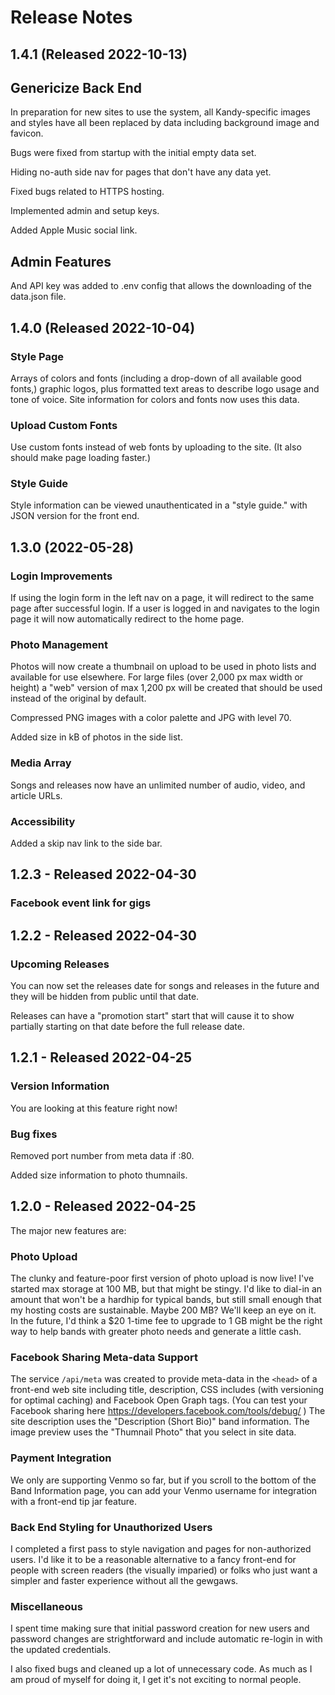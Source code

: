 # Release Notes

## 1.4.1 (Released 2022-10-13)

## Genericize Back End

In preparation for new sites to use the system, all Kandy-specific images and styles have all been replaced by data including background image and favicon.

Bugs were fixed from startup with the initial empty data set.

Hiding no-auth side nav for pages that don't have any data yet.

Fixed bugs related to HTTPS hosting.

Implemented admin and setup keys.

Added Apple Music social link.

## Admin Features

And API key was added to .env config that allows the downloading of the data.json file.

## 1.4.0 (Released 2022-10-04)

### Style Page

Arrays of colors and fonts (including a drop-down of all available good fonts,) graphic logos, plus formatted text areas to describe logo usage and tone of voice. Site information for colors and fonts now uses this data.

### Upload Custom Fonts

Use custom fonts instead of web fonts by uploading to the site. (It also should make page loading faster.)

### Style Guide

Style information can be viewed unauthenticated in a "style guide." with JSON version for the front end.

## 1.3.0 (2022-05-28)

### Login Improvements

If using the login form in the left nav on a page, it will redirect to the same page after successful login. If a user is logged in and navigates to the login page it will now automatically redirect to the home page.

### Photo Management

Photos will now create a thumbnail on upload to be used in photo lists and available for use elsewhere. For large files (over 2,000 px max width or height) a "web" version of max 1,200 px will be created that should be used instead of the original by default.

Compressed PNG images with a color palette and JPG with level 70.

Added size in kB of photos in the side list.

### Media Array

Songs and releases now have an unlimited number of audio, video, and article URLs.

### Accessibility

Added a skip nav link to the side bar.

## 1.2.3 - Released 2022-04-30

### Facebook event link for gigs

## 1.2.2 - Released 2022-04-30

### Upcoming Releases

You can now set the releases date for songs and releases in the future and they will be hidden from public until that date.

Releases can have a "promotion start" start that will cause it to show partially starting on that date before the full release date.

## 1.2.1 - Released 2022-04-25

### Version Information

You are looking at this feature right now!

### Bug fixes

Removed port number from meta data if :80.

Added size information to photo thumnails.

## 1.2.0 - Released 2022-04-25

The major new features are:

### Photo Upload

The clunky and feature-poor first version of photo upload is now live! I've started max storage at 100 MB, but that might be stingy. I'd like to dial-in an amount that won't be a hardhip for typical bands, but still small enough that my hosting costs are sustainable. Maybe 200 MB? We'll keep an eye on it. In the future,  I'd think a $20 1-time fee to upgrade to 1 GB might be the right way to help bands with greater photo needs and generate a little cash.

### Facebook Sharing Meta-data Support

The service `/api/meta` was created to provide meta-data in the `<head>` of a front-end web site including title, description, CSS includes (with versioning for optimal caching) and Facebook Open Graph tags. (You can test your Facebook sharing here https://developers.facebook.com/tools/debug/ ) The site description uses the "Description (Short Bio)" band information. The image preview uses the "Thumnail Photo" that you select in site data.

### Payment Integration

We only are supporting Venmo so far, but if you scroll to the bottom of the Band Information page, you can add your Venmo username for integration with a front-end tip jar feature.

### Back End Styling for Unauthorized Users

I completed a first pass to style navigation and pages for non-authorized users. I'd like it to be a reasonable alternative to a fancy front-end for people with screen readers (the visually imparied) or folks who just want a simpler and faster experience without all the gewgaws.

### Miscellaneous

I spent time making sure that initial password creation for new users and password changes are strightforward and include automatic re-login in with the updated credentials.

I also fixed bugs and cleaned up a lot of unnecessary code. As much as I am proud of myself for doing it, I get it's not exciting to normal people.
